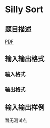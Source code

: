 # Silly Sort

## 题目描述

[problemUrl]: https://uva.onlinejudge.org/index.php?option=com_onlinejudge&Itemid=8&category=245&page=show_problem&problem=3457

[PDF](https://uva.onlinejudge.org/external/10/p1016.pdf)

## 输入输出格式

### 输入格式

### 输出格式

## 输入输出样例

暂无测试点

